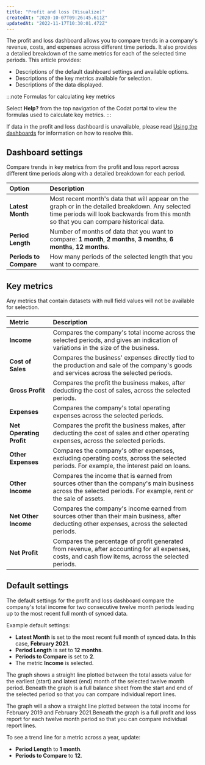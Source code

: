 ```yaml
---
title: "Profit and loss (Visualize)"
createdAt: "2020-10-07T09:26:45.611Z"
updatedAt: "2022-11-17T10:30:01.472Z"
---
```


The profit and loss dashboard allows you to compare trends in a company's revenue, costs, and expenses across different time periods. It also provides a detailed breakdown of the same metrics for each of the selected time periods. This article provides:

- Descriptions of the default dashboard settings and available options.
- Descriptions of the key metrics available for selection.
- Descriptions of the data displayed.

:::note Formulas for calculating key metrics

Select **Help?** from the top navigation of the Codat portal to view the formulas used to calculate key metrics.
:::

If data in the profit and loss dashboard is unavailable, please read [Using the dashboards](https://docs.codat.io/docs/using-the-dashboards) for information on how to resolve this.

## Dashboard settings

Compare trends in key metrics from the profit and loss report across different time periods along with a detailed breakdown for each period.

| Option                 | Description                                                                                                                                                                                 |
| :--------------------- | :------------------------------------------------------------------------------------------------------------------------------------------------------------------------------------------ |
| **Latest Month**       | Most recent month's data that will appear on the graph or in the detailed breakdown. Any selected time periods will look backwards from this month so that you can compare historical data. |
| **Period Length**      | Number of months of data that you want to compare: **1 month**, **2 months**, **3 months**, **6 months**, **12 months**.                                                                    |
| **Periods to Compare** | How many periods of the selected length that you want to compare.                                                                                                                           |

## Key metrics

Any metrics that contain datasets with null field values will not be available for selection.

| Metric                   | Description                                                                                                                                                  |
| :----------------------- | :----------------------------------------------------------------------------------------------------------------------------------------------------------- |
| **Income**               | Compares the company's total income across the selected periods, and gives an indication of variations in the size of the business.                          |
| **Cost of Sales**        | Compares the business' expenses directly tied to the production and sale of the company's goods and services across the selected periods.                    |
| **Gross Profit**         | Compares the profit the business makes, after deducting the cost of sales, across the selected periods.                                                      |
| **Expenses**             | Compares the company's total operating expenses across the selected periods.                                                                                 |
| **Net Operating Profit** | Compares the profit the business makes, after deducting the cost of sales and other operating expenses, across the selected periods.                         |
| **Other Expenses**       | Compares the company's other expenses, excluding operating costs, across the selected periods. For example, the interest paid on loans.                      |
| **Other Income**         | Compares the income that is earned from sources other than the company's main business across the selected periods. For example, rent or the sale of assets. |
| **Net Other Income**     | Compares the company's income earned from sources other than their main business, after deducting other expenses, across the selected periods.               |
| **Net Profit**           | Compares the percentage of profit generated from revenue, after accounting for all expenses, costs, and cash flow items, across the selected periods.        |

## Default settings

The default settings for the profit and loss dashboard compare the company's total income for two consecutive twelve month periods leading up to the most recent full month of synced data.

Example default settings:

- **Latest Month** is set to the most recent full month of synced data. In this case, **February 2021**.
- **Period Length** is set to **12 months**.
- **Periods to Compare** is set to **2**.
- The metric **Income** is selected.

The graph shows a straight line plotted between the total assets value for the earliest (start) and latest (end) month of the selected twelve month period. Beneath the graph is a full balance sheet from the start and end of the selected period so that you can compare individual report lines.

The graph will a show a straight line plotted between the total income for February 2019 and February 2021.Beneath the graph is a full profit and loss report for each twelve month period so that you can compare individual report lines.

To see a trend line for a metric across a year, update:

- **Period Length** to **1 month**.
- **Periods to Compare** to **12**.

